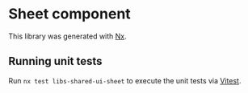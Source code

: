 # Sheet component

This library was generated with [Nx](https://nx.dev).

## Running unit tests

Run `nx test libs-shared-ui-sheet` to execute the unit tests via [Vitest](https://vitest.dev/).
